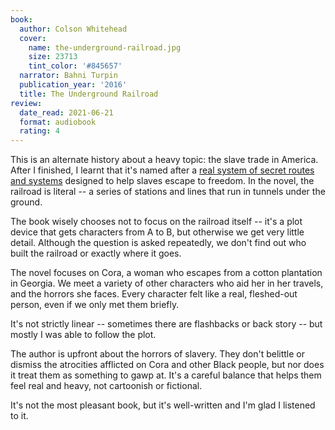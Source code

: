 ```yaml
---
book:
  author: Colson Whitehead
  cover:
    name: the-underground-railroad.jpg
    size: 23713
    tint_color: '#845657'
  narrator: Bahni Turpin
  publication_year: '2016'
  title: The Underground Railroad
review:
  date_read: 2021-06-21
  format: audiobook
  rating: 4
---
```


This is an alternate history about a heavy topic: the slave trade in America.
After I finished, I learnt that it's named after a [real system of secret routes and systems](https://en.wikipedia.org/wiki/Underground_Railroad) designed to help slaves escape to freedom.
In the novel, the railroad is literal -- a series of stations and lines that run in tunnels under the ground.

The book wisely chooses not to focus on the railroad itself -- it's a plot device that gets characters from A to B, but otherwise we get very little detail.
Although the question is asked repeatedly, we don't find out who built the railroad or exactly where it goes.

The novel focuses on Cora, a woman who escapes from a cotton plantation in Georgia.
We meet a variety of other characters who aid her in her travels, and the horrors she faces.
Every character felt like a real, fleshed-out person, even if we only met them briefly.

It's not strictly linear -- sometimes there are flashbacks or back story -- but mostly I was able to follow the plot.

The author is upfront about the horrors of slavery.
They don't belittle or dismiss the atrocities afflicted on Cora and other Black people, but nor does it treat them as something to gawp at.
It's a careful balance that helps them feel real and heavy, not cartoonish or fictional.

It's not the most pleasant book, but it's well-written and I'm glad I listened to it.